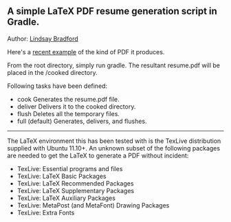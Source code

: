 A simple LaTeX PDF resume generation script in Gradle.
--------------------------------------------------------------------

Author: [Lindsay Bradford](http://lindsaybradford.wordpress.com/)

Here's a [recent example](https://googledrive.com/host/0B7T5Ops6C7WQV1BMdXpXQ1ZMNHc/resume.pdf) of the kind of PDF it produces.

From the root directory, simply run gradle.
The resultant resume.pdf will be placed in the /cooked directory.

Following tasks have been defined:
* cook      Generates the resume.pdf file.
* deliver   Delivers it to the cooked directory.
* flush     Deletes all the temporary files.
* full      (default) Generates, delivers, and flushes. 
- - -

The LaTeX environment this has been tested with is the TexLive distribution
supplied with Ubuntu 11.10+. An unknown subset of the following packages are 
needed to get the LaTeX to generate a PDF without incident:

+ TexLive: Essential programs and files
+ TexLive: LaTeX Basic Packages
+ TexLive: LaTeX Recommended Packages
+ TexLive: LaTeX Supplementary Packages
+ TexLive: LaTeX Auxiliary Packages
+ TexLive: MetaPost (and MetaFont) Drawing Packages
+ TexLive: Extra Fonts
